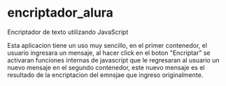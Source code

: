 # encriptador_alura
Encriptador de texto utilizando JavaScript

Esta aplicacion tiene un uso muy sencillo, en el primer contenedor, el usuario ingresara un mensaje, al hacer click en el boton "Encriptar" se activaran funciones internas de javascript que le regresaran al usuario un nuevo mensaje en el segundo contenedor, este nuevo mensaje es el resultado de la encriptacion del emnsjae que ingreso originalmente.
